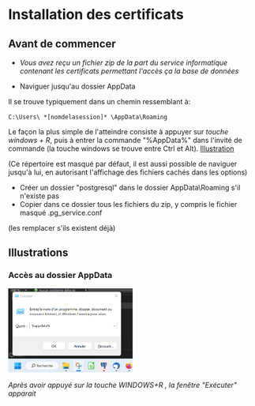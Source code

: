 # Installation des certificats
## Avant de commencer

 - _Vous avez reçu un fichier zip de la part du service informatique contenant les certificats permettant l'accès ça la base de données_

- Naviguer jusqu'au dossier AppData


Il se trouve typiquement dans un chemin ressemblant à:
```
C:\Users\ *[nomdelasession]* \AppData\Roaming
```
Le façon la plus simple de l'atteindre consiste à appuyer sur  _touche windows + R_, 
puis à entrer la commande "%AppData%" dans l'invité de commande (la touche windows se trouve entre Ctrl et Alt). [Illustration](#Acces-au-dossier-AppData)

(Ce répertoire est masqué par défaut, il est aussi possible de naviguer jusqu'à lui, en autorisant
l'affichage des fichiers cachés dans les options)

- Créer un dossier "postgresql" dans le dossier AppData\Roaming s'il n'existe pas
- Copier dans ce dossier tous les fichiers du zip, y compris le fichier masqué .pg_service.conf


(les remplacer s'ils existent déjà)

## Illustrations

### Accès au dossier AppData

<img src="./img/appdata.png" alt= “” width="50%" height="50%">

_Après avoir appuyé sur la touche WINDOWS+R , la fenêtre "Exécuter" apparait_
